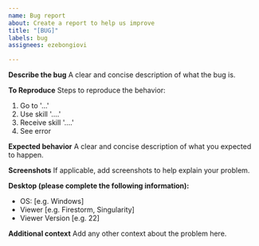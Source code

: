 ```yaml
---
name: Bug report
about: Create a report to help us improve
title: "[BUG]"
labels: bug
assignees: ezebongiovi

---
```


**Describe the bug**
A clear and concise description of what the bug is.

**To Reproduce**
Steps to reproduce the behavior:
1. Go to '...'
2. Use skill '....'
3. Receive skill '....'
4. See error

**Expected behavior**
A clear and concise description of what you expected to happen.

**Screenshots**
If applicable, add screenshots to help explain your problem.

**Desktop (please complete the following information):**
 - OS: [e.g. Windows]
 - Viewer [e.g. Firestorm, Singularity]
 - Viewer Version [e.g. 22]

**Additional context**
Add any other context about the problem here.
